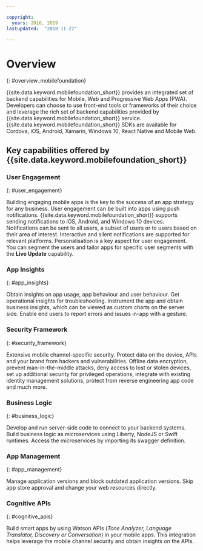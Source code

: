 ```yaml
---

copyright:
  years: 2016, 2019
lastupdated:  "2018-11-27"

---
```


#	Overview
{: #overview_mobilefoundation}

{{site.data.keyword.mobilefoundation_short}} provides an integrated set of backend capabilities for Mobile, Web and Progressive Web Apps (PWA). Developers can choose to use front-end tools or frameworks of their choice and leverage the rich set of backend capabilities provided by {{site.data.keyword.mobilefoundation_short}} service. {{site.data.keyword.mobilefoundation_short}} SDKs are available for Cordova, iOS, Android, Xamarin, Windows 10, React Native and Mobile Web. 

## Key capabilities offered by {{site.data.keyword.mobilefoundation_short}}

### User Engagement
{: #user_engagement}

Building engaging mobile apps is the key to the success of an app strategy for any business. User engagement can be built into apps using push notifications. {{site.data.keyword.mobilefoundation_short}} supports sending notifications to iOS, Android, and Windows 10 devices. Notifications can be sent to all users, a subset of users or to users based on their area of interest. Interactive and silent notifications are supported for relevant platforms. Personalisation is a key aspect for user engagement. You can segment the users and tailor apps for specific user segments with the **Live Update** capability.

###  App Insights
{: #app_insights}

Obtain insights on app usage, app behaviour and user behaviour. Get operational insights for troubleshooting. Instrument the app and obtain business insights, which can be viewed as custom charts on the server side. Enable end users to report errors and issues in-app with a gesture.

###  Security Framework
{: #security_framework}

Extensive mobile channel-specific security. Protect data on the device, APIs and your brand from hackers and vulnerabilities. Offline data encryption, prevent man-in-the-middle attacks, deny access to lost or stolen devices, set up additional security for privileged operations, integrate with existing identity management solutions, protect from reverse engineering app code and much more.

###  Business Logic
{: #business_logic}

Develop and run server-side code to connect to your backend systems. Build business logic as microservices using Liberty, NodeJS or Swift runtimes. Access the microservices by importing its swagger definition.

###  App Management
{:  #app_management}

Manage application versions and block outdated application versions. Skip app store approval and change your web resources directly.

###  Cognitive APIs
{:  #cognitive_apis}

Build smart apps by using Watson APIs (*Tone Analyzer, Language Translator, Discovery or Conversation*) in your mobile apps. This integration helps leverage the mobile channel security and obtain insights on the APIs.

